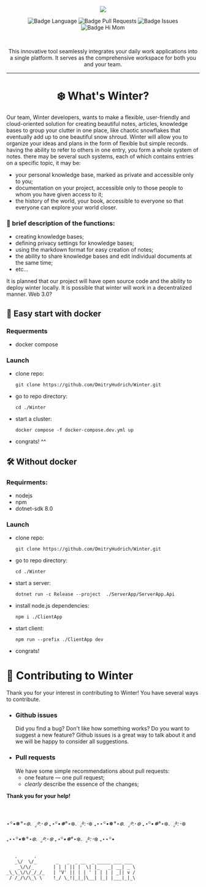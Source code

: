 <div align = center>

![](https://raw.githubusercontent.com/DmitryHudrich/Winter/new-readme-draft/Assets/158847.gif)

![Badge Language] 
![Badge Pull Requests] 
![Badge Issues]
![Badge Hi Mom]

<br>

This innovative tool seamlessly integrates your daily work applications into a single platform. It serves as the comprehensive workspace for both you and your team.

---

# ❄️ What's Winter?

</div>
Our team, Winter developers, wants to make a flexible, user-friendly and cloud-oriented solution for creating beautiful notes, articles, knowledge bases to group your clutter in one place, like chaotic snowflakes that eventually add up to one beautiful snow shroud.
Winter will allow you to organize your ideas and plans in the form of flexible but simple records. having the ability to refer to others in one entry, you form a whole system of notes. there may be several such systems, each of which contains entries on a specific topic, it may be:

- your personal knowledge base, marked as private and accessible only to you;
- documentation on your project, accessible only to those people to whom you have given access to it;
- the history of the world, your book, accessible to everyone so that everyone can explore your world closer.

### 🌟 brief description of the functions:
- creating knowledge bases;
- defining privacy settings for knowledge bases; 
- using the markdown format for easy creation of notes;
- the ability to share knowledge bases and edit individual documents at the same time;
- etc...

It is planned that our project will have open source code and the ability to deploy winter locally. It is possible that winter will work in a decentralized manner. Web 3.0?

## 🐳 Easy start with docker
### Requerments  
- docker compose
### Launch
- clone repo:

  ```
  git clone https://github.com/DmitryHudrich/Winter.git
  ```

- go to repo directory:
  
  ```
  cd ./Winter
  ```

- start a cluster:

  ```
  docker compose -f docker-compose.dev.yml up
  ``` 

- congrats! ^^

## 🛠️ Without docker
### Requirments:
- nodejs
- npm
- dotnet-sdk 8.0
### Launch
- clone repo:
  
  ```
  git clone https://github.com/DmitryHudrich/Winter.git
  ```

- go to repo directory:
  
  ```
  cd ./Winter
  ```

- start a server:
  
  ```
  dotnet run -c Release --project  ./ServerApp/ServerApp.Api
  ```

- install node.js dependencies:

  ```
  npm i ./ClientApp 
  ```

- start client:
  
  ```
  npm run --prefix ./ClientApp dev 
  ```

- congrats!

# 🎁 Contributing to Winter
Thank you for your interest in contributing to Winter!
You have several ways to contribute.
- ### Github issues
  Did you find a bug? Don't like how something works? Do you want to suggest a new feature? Github issues is a great way to talk about it and we will be happy to consider all suggestions.
- ### Pull requests
  We have some simple recommendations about pull requests:
  - one feature — one pull request;
  - *clearly* describe the essence of the changes;

**Thank you for your help!**

<br/><br/>
⋆꙳•❅*°⋆❄️.ೃ࿔*:･*❄️ ₊⋆꙳•❅*°⋆❄️.ೃ࿔*:･*❄️ ₊⋆⋆꙳•❅*°⋆❄️.ೃ࿔*:･*❄️ ₊⋆꙳•❅*°⋆❄️.ೃ࿔*:･*❄️ ₊⋆⋆꙳•❅*°⋆❄️.ೃ࿔*:･*❄️ ₊⋆꙳•❅*°⋆❄️.ೃ࿔*:･*❄️ ₊⋆⋆꙳•
```
   .      .          
   _\/  \/_       _   _  _ __  _ _____ ___ ___
    _\/\/_       | | | || |  \| |_   _| __| _ \ 
_\_\_\/\/_/_/_   | 'V' || | | ' | | | | _|| v / 
 / /_/\/\_\ \    !_/ \_!|_|_|\__| |_| |___|_|_\
```


<!----------------------------------{ Badges }--------------------------------->

[Badge Issues]: https://img.shields.io/github/issues/DmitryHudrich/Winter
[Badge Pull Requests]: https://img.shields.io/github/issues-pr/DmitryHudrich/Winter
[Badge Language]: https://img.shields.io/github/languages/top/DmitryHudrich/Winter
[Badge Lines]: https://img.shields.io/tokei/lines/github/hyprwm/DmitryHudrich/Winter
[Badge Hi Mom]: https://img.shields.io/badge/Hi-mom!-ff69b4

